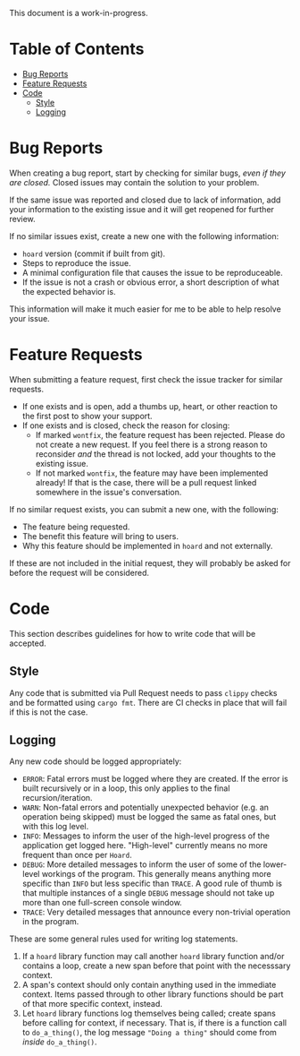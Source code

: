 This document is a work-in-progress.

# Table of Contents

- [Bug Reports](#bug-reports)
- [Feature Requests](#feature-requests)
- [Code](#code)
  - [Style](#style)
  - [Logging](#logging)

# Bug Reports

When creating a bug report, start by checking for similar bugs, *even if they are closed.* Closed
issues may contain the solution to your problem.

If the same issue was reported and closed due to lack of information, add your information to the existing issue and it
will get reopened for further review.

If no similar issues exist, create a new one with the following information:

- `hoard` version (commit if built from git).
- Steps to reproduce the issue.
- A minimal configuration file that causes the issue to be reproduceable.
- If the issue is not a crash or obvious error, a short description of what the expected behavior is.

This information will make it much easier for me to be able to help resolve your issue.

# Feature Requests

When submitting a feature request, first check the issue tracker for similar requests.

- If one exists and is open, add a thumbs up, heart, or other reaction to the first post to show your support.
- If one exists and is closed, check the reason for closing:
    - If marked `wontfix`, the feature request has been rejected. Please do not create a new request. If you feel there
      is a strong reason to reconsider *and* the thread is not locked, add your thoughts to the existing issue.
    - If not marked `wontfix`, the feature may have been implemented already! If that is the case, there will be a pull
      request linked somewhere in the issue's conversation.

If no similar request exists, you can submit a new one, with the following:

- The feature being requested.
- The benefit this feature will bring to users.
- Why this feature should be implemented in `hoard` and not externally.

If these are not included in the initial request, they will probably be asked for before the request will be considered.

# Code 

This section describes guidelines for how to write code that will be accepted.

## Style

Any code that is submitted via Pull Request needs to pass `clippy` checks and be formatted using `cargo fmt`. There are
CI checks in place that will fail if this is not the case.

## Logging

Any new code should be logged appropriately:

- `ERROR`: Fatal errors must be logged where they are created. If the error is built recursively or in a loop, this only
  applies to the final recursion/iteration.
- `WARN`: Non-fatal errors and potentially unexpected behavior (e.g. an operation being skipped) must be logged the same
  as fatal ones, but with this log level.
- `INFO`: Messages to inform the user of the high-level progress of the application get logged here. "High-level"
  currently means no more frequent than once per `Hoard`.
- `DEBUG`: More detailed messages to inform the user of some of the lower-level workings of the program. This generally
  means anything more specific than `INFO` but less specific than `TRACE`. A good rule of thumb is that multiple
  instances of a single `DEBUG` message should not take up more than one full-screen console window.
- `TRACE`: Very detailed messages that announce every non-trivial operation in the program.

These are some general rules used for writing log statements.

1. If a `hoard` library function may call another `hoard` library function and/or contains a loop, create a new span
   before that point with the necesssary context.
2. A span's context should only contain anything used in the immediate context. Items passed through to other library
   functions should be part of that more specific context, instead.
3. Let `hoard` library functions log themselves being called; create spans before calling for context, if necessary.
   That is, if there is a function call to `do_a_thing()`, the log message `"Doing a thing"` should come from *inside*
   `do_a_thing()`.
